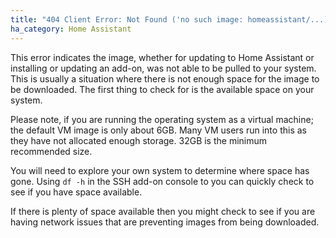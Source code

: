 ```yaml
---
title: "404 Client Error: Not Found ('no such image: homeassistant/...)"
ha_category: Home Assistant
---
```


This error indicates the image, whether for updating to Home Assistant or installing or updating an add-on, was not able to be pulled to your system. This is usually a situation where there is not enough space for the image to be downloaded. The first thing to check for is the available space on your system.

Please note, if you are running the operating system as a virtual machine; the default VM image is only about 6GB. Many VM users run into this as they have not allocated enough storage. 32GB is the minimum recommended size.

You will need to explore your own system to determine where space has gone.
Using `df -h` in the SSH add-on console to you can quickly check to see if you have space available.

If there is plenty of space available then you might check to see if you are having network issues that are preventing images from being downloaded.